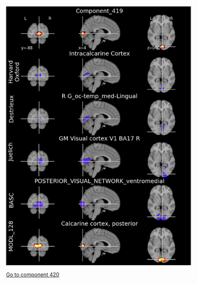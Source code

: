 


![419](preliminary/419.jpg "Component 419")

[Go to component 420](https://parietal-inria.github.io/MODL_atlas/512/420 "Component 420")